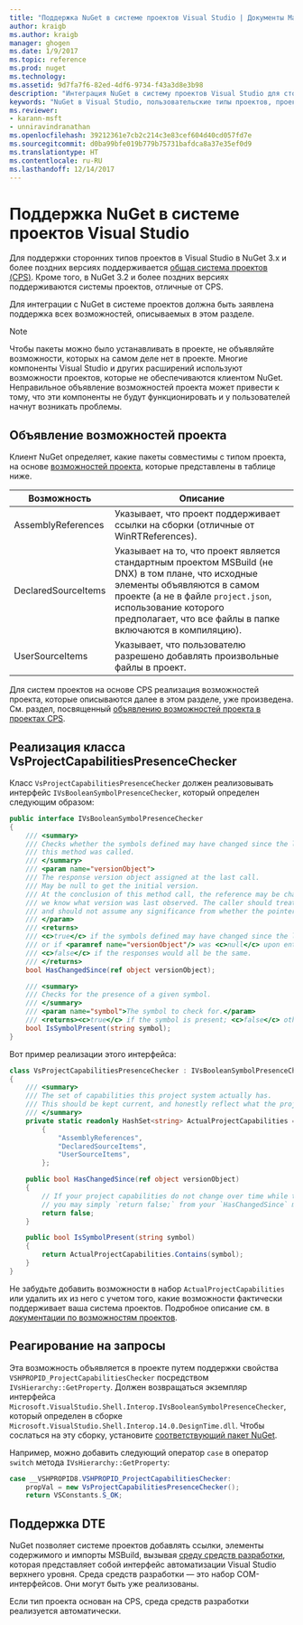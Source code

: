 ```yaml
---
title: "Поддержка NuGet в системе проектов Visual Studio | Документы Майкрософт"
author: kraigb
ms.author: kraigb
manager: ghogen
ms.date: 1/9/2017
ms.topic: reference
ms.prod: nuget
ms.technology: 
ms.assetid: 9d7fa7f6-82ed-4df6-9734-f43a3d8e3b98
description: "Интеграция NuGet в систему проектов Visual Studio для сторонних типов проектов."
keywords: "NuGet в Visual Studio, пользовательские типы проектов, проекты Visual Studio"
ms.reviewer:
- karann-msft
- unniravindranathan
ms.openlocfilehash: 39212361e7cb2c214c3e83cef604d40cd057fd7e
ms.sourcegitcommit: d0ba99bfe019b779b75731bafdca8a37e35ef0d9
ms.translationtype: HT
ms.contentlocale: ru-RU
ms.lasthandoff: 12/14/2017
---
```

# <a name="nuget-support-for-the-visual-studio-project-system"></a>Поддержка NuGet в системе проектов Visual Studio

Для поддержки сторонних типов проектов в Visual Studio в NuGet 3.x и более поздних версиях поддерживается [общая система проектов (CPS)](https://github.com/Microsoft/VSProjectSystem/blob/master/doc/overview/intro.md). Кроме того, в NuGet 3.2 и более поздних версиях поддерживаются системы проектов, отличные от CPS.

Для интеграции с NuGet в системе проектов должна быть заявлена поддержка всех возможностей, описываемых в этом разделе.


> [!NOTE]
> Чтобы пакеты можно было устанавливать в проекте, не объявляйте возможности, которых на самом деле нет в проекте. Многие компоненты Visual Studio и других расширений используют возможности проектов, которые не обеспечиваются клиентом NuGet. Неправильное объявление возможностей проекта может привести к тому, что эти компоненты не будут функционировать и у пользователей начнут возникать проблемы.

## <a name="advertise-project-capabilities"></a>Объявление возможностей проекта

Клиент NuGet определяет, какие пакеты совместимы с типом проекта, на основе [возможностей проекта](https://github.com/Microsoft/VSProjectSystem/blob/master/doc/overview/about_project_capabilities.md), которые представлены в таблице ниже.


|Возможность|Описание|
|----------------|-----------|
|AssemblyReferences|Указывает, что проект поддерживает ссылки на сборки (отличные от WinRTReferences).|
|DeclaredSourceItems|Указывает на то, что проект является стандартным проектом MSBuild (не DNX) в том плане, что исходные элементы объявляются в самом проекте (а не в файле `project.json`, использование которого предполагает, что все файлы в папке включаются в компиляцию).|
|UserSourceItems|Указывает, что пользователю разрешено добавлять произвольные файлы в проект.|

Для систем проектов на основе CPS реализация возможностей проекта, которые описываются далее в этом разделе, уже произведена. См. раздел, посвященный [объявлению возможностей проекта в проектах CPS](https://github.com/Microsoft/VSProjectSystem/blob/master/doc/overview/about_project_capabilities.md#how-to-declare-project-capabilities-in-your-project).

## <a name="implementing-vsprojectcapabilitiespresencechecker"></a>Реализация класса VsProjectCapabilitiesPresenceChecker

Класс `VsProjectCapabilitiesPresenceChecker` должен реализовывать интерфейс `IVsBooleanSymbolPresenceChecker`, который определен следующим образом:

```cs
public interface IVsBooleanSymbolPresenceChecker
{
    /// <summary>
    /// Checks whether the symbols defined may have changed since the last time
    /// this method was called.
    /// </summary>
    /// <param name="versionObject">
    /// The response version object assigned at the last call.
    /// May be null to get the initial version.
    /// At the conclusion of this method call, the reference may be changed so that on a subsequent call
    /// we know what version was last observed. The caller should treat this value as an opaque object,
    /// and should not assume any significance from whether the pointer changed or not.
    /// </param>
    /// <returns>
    /// <c>true</c> if the symbols defined may have changed since the last call to this method
    /// or if <paramref name="versionObject"/> was <c>null</c> upon entering this method.
    /// <c>false</c> if the responses would all be the same.
    /// </returns>
    bool HasChangedSince(ref object versionObject);

    /// <summary>
    /// Checks for the presence of a given symbol.
    /// </summary>
    /// <param name="symbol">The symbol to check for.</param>
    /// <returns><c>true</c> if the symbol is present; <c>false</c> otherwise.</returns>
    bool IsSymbolPresent(string symbol);
}
```


Вот пример реализации этого интерфейса:
    
```cs
class VsProjectCapabilitiesPresenceChecker : IVsBooleanSymbolPresenceChecker
{
    /// <summary>
    /// The set of capabilities this project system actually has.
    /// This should be kept current, and honestly reflect what the project can do.
    /// </summary>
    private static readonly HashSet<string> ActualProjectCapabilities = new HashSet<string>(StringComparer.OrdinalIgnoreCase)
        {
            "AssemblyReferences",
            "DeclaredSourceItems",
            "UserSourceItems",
        };

    public bool HasChangedSince(ref object versionObject)
    {
        // If your project capabilities do not change over time while the project is open,
        // you may simply `return false;` from your `HasChangedSince` method.
        return false;
    }

    public bool IsSymbolPresent(string symbol)
    {
        return ActualProjectCapabilities.Contains(symbol);
    }
}
```

Не забудьте добавить возможности в набор `ActualProjectCapabilities` или удалить их из него с учетом того, какие возможности фактически поддерживает ваша система проектов. Подробное описание см. в [документации по возможностям проектов](https://github.com/Microsoft/VSProjectSystem/blob/master/doc/overview/project_capabilities.md).

## <a name="responding-to-queries"></a>Реагирование на запросы

Эта возможность объявляется в проекте путем поддержки свойства `VSHPROPID_ProjectCapabilitiesChecker` посредством `IVsHierarchy::GetProperty`. Должен возвращаться экземпляр интерфейса `Microsoft.VisualStudio.Shell.Interop.IVsBooleanSymbolPresenceChecker`, который определен в сборке `Microsoft.VisualStudio.Shell.Interop.14.0.DesignTime.dll`. Чтобы сослаться на эту сборку, установите [соответствующий пакет NuGet](https://www.nuget.org/packages/Microsoft.VisualStudio.Shell.Interop.14.0.DesignTime).

Например, можно добавить следующий оператор `case` в оператор `switch` метода `IVsHierarchy::GetProperty`:

```cs
case __VSHPROPID8.VSHPROPID_ProjectCapabilitiesChecker:
    propVal = new VsProjectCapabilitiesPresenceChecker();
    return VSConstants.S_OK;
```


## <a name="dte-support"></a>Поддержка DTE

NuGet позволяет системе проектов добавлять ссылки, элементы содержимого и импорты MSBuild, вызывая [среду средств разработки](https://msdn.microsoft.com/library/mt452175.aspx), которая представляет собой интерфейс автоматизации Visual Studio верхнего уровня. Среда средств разработки — это набор COM-интерфейсов. Они могут быть уже реализованы.

Если тип проекта основан на CPS, среда средств разработки реализуется автоматически.

